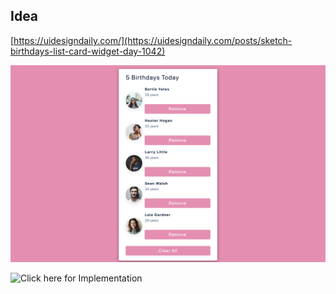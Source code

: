 ## Idea

[https://uidesigndaily.com/](https://uidesigndaily.com/posts/sketch-birthdays-list-card-widget-day-1042)

![Birthday Reminder](implementation.png)

![Click here for Implementation](https://wda-react-project-1-birthday-reminder-mavenranks-projects.vercel.app/)
